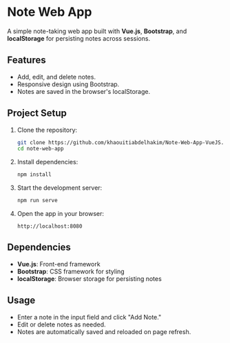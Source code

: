 # Note Web App

A simple note-taking web app built with **Vue.js**, **Bootstrap**, and **localStorage** for persisting notes across sessions.

## Features

- Add, edit, and delete notes.
- Responsive design using Bootstrap.
- Notes are saved in the browser's localStorage.

## Project Setup

1. Clone the repository:

   ```bash
   git clone https://github.com/khaouitiabdelhakim/Note-Web-App-VueJS.git
   cd note-web-app
   ```

2. Install dependencies:

   ```bash
   npm install
   ```

3. Start the development server:

   ```bash
   npm run serve
   ```

4. Open the app in your browser:

   ```
   http://localhost:8080
   ```

## Dependencies

- **Vue.js**: Front-end framework
- **Bootstrap**: CSS framework for styling
- **localStorage**: Browser storage for persisting notes

## Usage

- Enter a note in the input field and click "Add Note."
- Edit or delete notes as needed.
- Notes are automatically saved and reloaded on page refresh.
